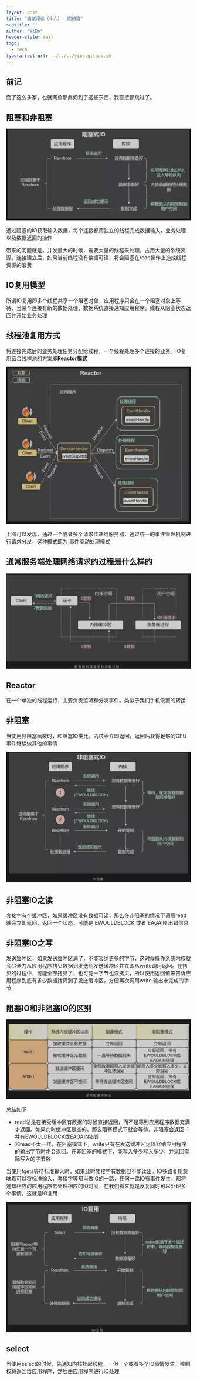 ```yaml
---
layout: post
title: "面试漫谈（十六）- 网络篇"
subtitle: ''
author: "YiBo"
header-style: text
tags:
  - tech
typora-root-url: ../../../yibo.github.io
---
```


## 前记

面了这么多家，也就网鱼那此问到了这些东西，我直接都跳过了。

## 阻塞和非阻塞

![image-20201225182813861](/img/in-post/2020-12/image-20201225182813861.png)

通过阻塞的IO获取输入数据，每个连接都用独立的线程完成数据输入，业务处理以及数据返回的操作

带来的问题就是，并发量大的时候，需要大量的线程来处理，占用大量的系统资源。连接建立后，如果当前线程没有数据可读，将会阻塞在read操作上造成线程资源的浪费

## IO复用模型

所谓IO复用即多个线程共享一个阻塞对象，应用程序只会在一个阻塞对象上等待、当某个连接有新的数据处理，数据系统直接通知应用程序，线程从阻塞状态返回并开始业务处理

## 线程池复用方式

将连接完成后的业务处理任务分配给线程，一个线程处理多个连接的业务。IO复用结合线程池的方案即**Reactor模式**

![image-20201225183355690](/img/in-post/2020-12/image-20201225183355690.png)



上图可以发现，通过一个或者多个请求传递给服务器，通过统一的事件管理机制进行请求分发，这种模式即为 事件驱动处理模式

## 通常服务端处理网络请求的过程是什么样的

![image-20201225183531012](/img/in-post/2020-12/image-20201225183531012.png)



## Reactor

在一个单独的线程运行，主要负责监听和分发事件。类似于我们手机设置的转接





## 非阻塞

当使用非阻塞函数时，和阻塞IO类比，内核会立即返回，返回后获得足够的CPU事件继续做其他的事情

![image-20201225183805085](/img/in-post/2020-12/image-20201225183805085.png)







## 非阻塞IO之读

套接字有个缓冲区，如果缓冲区没有数据可读，那么在非阻塞的情况下调用read就会立即返回，返回一个状态。可能是 EWOULDBLOCK 或者 EAGAIN 出错信息

## 非阻塞IO之写

发送缓冲区，如果发送缓冲区满了，不能容纳更多的字节，这时候操作系统内核就会尽全力从应用程序拷贝数据到发送到发送缓冲区并立即从write调用返回。在拷贝的过程中，可能全部拷贝了，也可能一字节也没拷贝，所以使用返回值来告诉应用程序到底有多少数据拷贝到了发送缓冲区，方便再次调用write 输出未完成的字节

## 阻塞IO和非阻塞IO的区别

![image-20201225184654023](/img/in-post/2020-12/image-20201225184654023.png)

总结如下

- read总是在接受缓冲区有数据的时候直接返回，而不是等到应用程序数据充满才返回。如果此时缓冲区是空的，那么阻塞模式下就会等待，非阻塞会返回-1并有EWOULDBLOCK或EAGAIN错误
- 和read不太一样，在阻塞模式下，write只有在发送缓冲区足以容纳应用程序的输出字节时才会返回。在非阻塞的模式下，能写入多少写入多少，并返回实际写入的字节数

当使用fgets等待标准输入时，如果此时套接字有数据但不能读出。IO多路复用意味着可以将标准输入，套接字等都当做IO的一路，任何一路IO有事件发生，都将通知相应的应用程序去处理相应的IO时间，在我们看来就是反复同时可以处理多个事情，这就是IO复用

![image-20201225184935940](/img/in-post/2020-12/image-20201225184935940.png)

## select

当使用select的时候，先通知内核挂起线程，一但一个或者多个IO事情发生，控制权将返回给应用程序，然后由应用程序进行IO处理







































































